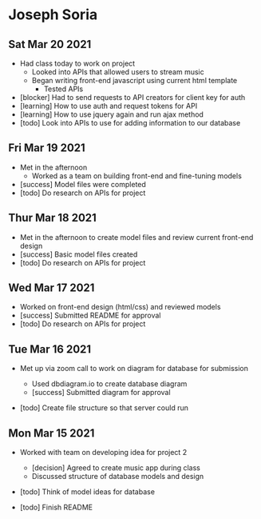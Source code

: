 # Joseph Soria

## Sat Mar 20 2021

- Had class today to work on project
    - Looked into APIs that allowed users to stream music
    - Began writing front-end javascript using current html template
        - Tested APIs
- [blocker] Had to send requests to API creators for client key for auth
- [learning] How to use auth and request tokens for API
- [learning] How to use jquery again and run ajax method
- [todo] Look into APIs to use for adding information to our database
## Fri Mar 19 2021

- Met in the afternoon
    - Worked as a team on building front-end and fine-tuning models
- [success] Model files were completed
- [todo] Do research on APIs for project
## Thur Mar 18 2021

- Met in the afternoon to create model files and review current front-end design
- [success] Basic model files created
- [todo] Do research on APIs for project
## Wed Mar 17 2021

- Worked on front-end design (html/css) and reviewed models
- [success] Submitted README for approval
- [todo] Do research on APIs for project
## Tue Mar 16 2021

- Met up via zoom call to work on diagram for database for submission
    - Used dbdiagram.io to create database diagram
    - [success] Submitted diagram for approval

- [todo] Create file structure so that server could run

## Mon Mar 15 2021

- Worked with team on developing idea for project 2
    - [decision] Agreed to create music app during class
    - Discussed structure of database models and design

- [todo] Think of model ideas for database
- [todo] Finish README

